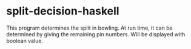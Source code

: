 # split-decision-haskell

This program determines the split in bowling.
At run time, it can be determined by giving the remaining pin numbers.
Will be displayed with boolean value.